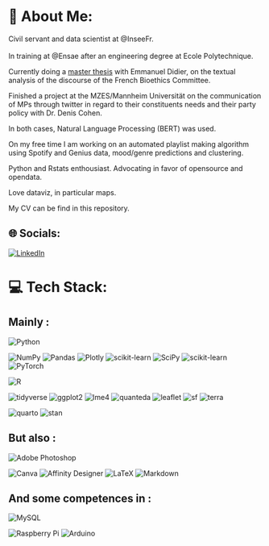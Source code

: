 # 💫 About Me:
Civil servant and data scientist at @InseeFr.<br><br>In training at @Ensae after an engineering degree at Ecole Polytechnique.

Currently doing a [master thesis](https://leomaurice.github.io/CCNE/) with Emmanuel Didier, on the textual analysis of the discourse of the French Bioethics Committee.

Finished a project at the MZES/Mannheim Universität on the communication of MPs through twitter in regard to their constituents needs and their party policy with Dr. Denis Cohen.

In both cases, Natural Language Processing (BERT) was used.

On my free time I am working on an automated playlist making algorithm using Spotify and Genius data, mood/genre predictions and clustering.

Python and Rstats enthousiast. Advocating in favor of opensource and opendata.

Love dataviz, in particular maps.

My CV can be find in this repository.


## 🌐 Socials:
[![LinkedIn](https://img.shields.io/twitter/url?color=blue&label=LinkedIn&logo=linkedin&style=for-the-badge&url=https%3A%2F%2Fwww.linkedin.com%2Fin%2Fleopold-maurice)](https://linkedin.com/in/leopold-maurice) 
<!--[![Mastodon](https://img.shields.io/twitter/url?color=purple&label=Mastodon&logo=mastodon&style=for-the-badge&url=https%3A%2F%2Fsciences.social%2F%40lmaurice)](https://sciences.social/@lmaurice) -->

# 💻 Tech Stack:
## Mainly :
![Python](https://img.shields.io/badge/python-3670A0?style=for-the-badge&logo=python&logoColor=ffdd54)

![NumPy](https://img.shields.io/badge/numpy-%23013243.svg?style=for-the-badge&logo=numpy&logoColor=white) ![Pandas](https://img.shields.io/badge/pandas-%23150458.svg?style=for-the-badge&logo=pandas&logoColor=white) ![Plotly](https://img.shields.io/badge/Plotly-%233F4F75.svg?style=for-the-badge&logo=plotly&logoColor=white) ![scikit-learn](https://img.shields.io/badge/scikit--learn-%23F7931E.svg?style=for-the-badge&logo=scikit-learn&logoColor=white) ![SciPy](https://img.shields.io/badge/SciPy-%230C55A5.svg?style=for-the-badge&logo=scipy&logoColor=%white) ![scikit-learn](https://img.shields.io/badge/scikit--learn-%23F7931E.svg?style=for-the-badge&logo=scikit-learn&logoColor=white) ![PyTorch](https://img.shields.io/badge/PyTorch-%23EE4C2C.svg?style=for-the-badge&logo=PyTorch&logoColor=white)

![R](https://img.shields.io/badge/r-%23276DC3.svg?style=for-the-badge&logo=r&logoColor=white)

![tidyverse](https://img.shields.io/badge/tidyverse-%23276DC3.svg?style=for-the-badge&logo=RStudio&logoColor=white) ![ggplot2](https://img.shields.io/badge/ggplot2-%23276DC3.svg?style=for-the-badge&logo=R&logoColor=white) ![lme4](https://img.shields.io/badge/lme4-%23000000.svg?style=for-the-badge&logo=R&logoColor=white) ![quanteda](https://img.shields.io/badge/quanteda-%2302569B.svg?style=for-the-badge&logo=R&logoColor=white) ![leaflet](https://img.shields.io/badge/leaflet-%234CC61E.svg?style=for-the-badge&logo=Leaflet&logoColor=white) ![sf](https://img.shields.io/badge/sf-%23276DC3.svg?style=for-the-badge&logo=R&logoColor=white) ![terra](https://img.shields.io/badge/terra-%234CC61E.svg?style=for-the-badge&logo=R&logoColor=white)

![quarto](https://img.shields.io/badge/quarto-%23276DC3.svg?style=for-the-badge&logo=R&logoColor=white) ![stan](https://img.shields.io/badge/stan-%234CC61E.svg?style=for-the-badge&logo=stan&logoColor=white)

## But also :
![Adobe Photoshop](https://img.shields.io/badge/adobephotoshop-%2331A8FF.svg?style=for-the-badge&logo=adobephotoshop&logoColor=white)

![Canva](https://img.shields.io/badge/Canva-%2300C4CC.svg?style=for-the-badge&logo=Canva&logoColor=white) 	![Affinity Designer](https://img.shields.io/badge/affinitydesginer-%231B72BE.svg?style=for-the-badge&logo=affinity-designer&logoColor=white) ![LaTeX](https://img.shields.io/badge/latex-%23008080.svg?style=for-the-badge&logo=latex&logoColor=white) ![Markdown](https://img.shields.io/badge/markdown-%23000000.svg?style=for-the-badge&logo=markdown&logoColor=white)  

## And some competences in :
![MySQL](https://img.shields.io/badge/mysql-%2300f.svg?style=for-the-badge&logo=mysql&logoColor=white)

![Raspberry Pi](https://img.shields.io/badge/-RaspberryPi-C51A4A?style=for-the-badge&logo=Raspberry-Pi) ![Arduino](https://img.shields.io/badge/-Arduino-00979D?style=for-the-badge&logo=Arduino&logoColor=white)
<!--# 📊 GitHub Stats:
![](https://github-readme-stats.vercel.app/api?username=LeoMaurice&theme=dark&hide_border=false&include_all_commits=false&count_private=false)<br/>
![](https://github-readme-streak-stats.herokuapp.com/?user=LeoMaurice&theme=dark&hide_border=false)<br/>
![](https://github-readme-stats.vercel.app/api/top-langs/?username=LeoMaurice&theme=dark&hide_border=false&include_all_commits=false&count_private=false&layout=compact)

<!-- Proudly created with GPRM ( https://gprm.itsvg.in ) -->
